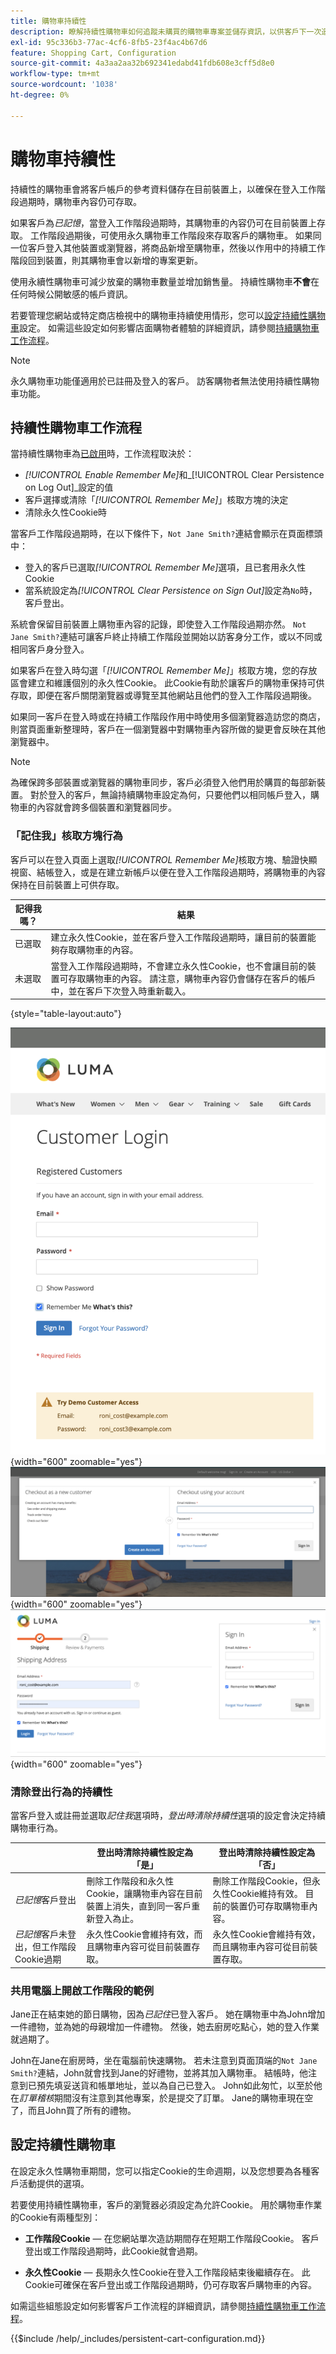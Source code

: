 ```yaml
---
title: 購物車持續性
description: 瞭解持續性購物車如何追蹤未購買的購物車專案並儲存資訊，以供客戶下一次造訪。
exl-id: 95c336b3-77ac-4cf6-8fb5-23f4ac4b67d6
feature: Shopping Cart, Configuration
source-git-commit: 4a3aa2aa32b692341edabd41fdb608e3cff5d8e0
workflow-type: tm+mt
source-wordcount: '1038'
ht-degree: 0%

---
```


# 購物車持續性

持續性的購物車會將客戶帳戶的參考資料儲存在目前裝置上，以確保在登入工作階段過期時，購物車內容仍可存取。

如果客戶為&#x200B;_已記憶_，當登入工作階段過期時，其購物車的內容仍可在目前裝置上存取。 工作階段過期後，可使用永久購物車工作階段來存取客戶的購物車。 如果同一位客戶登入其他裝置或瀏覽器，將商品新增至購物車，然後以作用中的持續工作階段回到裝置，則其購物車會以新增的專案更新。

使用永續性購物車可減少放棄的購物車數量並增加銷售量。 持續性購物車&#x200B;**不會**&#x200B;在任何時候公開敏感的帳戶資訊。

若要管理您網站或特定商店檢視中的購物車持續使用情形，您可以[設定持續性購物車](#configure-a-persistent-cart)設定。 如需這些設定如何影響店面購物者體驗的詳細資訊，請參閱[持續購物車工作流程](#persistent-cart-workflow)。

>[!NOTE]
>
>永久購物車功能僅適用於已註冊及登入的客戶。 訪客購物者無法使用持續性購物車功能。

## 持續性購物車工作流程

當持續性購物車為[已啟用](#configure-a-persistent-cart)時，工作流程取決於：

- _[!UICONTROL Enable Remember Me]_&#x200B;和_[!UICONTROL Clear Persistence on Log Out]_&#x200B;設定的值
- 客戶選擇或清除「_[!UICONTROL Remember Me]_」核取方塊的決定
- 清除永久性Cookie時

當客戶工作階段過期時，在以下條件下，`Not Jane Smith?`連結會顯示在頁面標頭中：
- 登入的客戶已選取&#x200B;_[!UICONTROL Remember Me]_&#x200B;選項，且已套用永久性Cookie
- 當系統設定為&#x200B;_[!UICONTROL Clear Persistence on Sign Out]_&#x200B;設定為`No`時，客戶登出。

系統會保留目前裝置上購物車內容的記錄，即使登入工作階段過期亦然。 `Not Jane Smith?`連結可讓客戶終止持續工作階段並開始以訪客身分工作，或以不同或相同客戶身分登入。

如果客戶在登入時勾選「_[!UICONTROL Remember Me]_」核取方塊，您的存放區會建立和維護個別的永久性Cookie。 此Cookie有助於讓客戶的購物車保持可供存取，即便在客戶關閉瀏覽器或導覽至其他網站且他們的登入工作階段過期後。

如果同一客戶在登入時或在持續工作階段作用中時使用多個瀏覽器造訪您的商店，則當頁面重新整理時，客戶在一個瀏覽器中對購物車內容所做的變更會反映在其他瀏覽器中。

>[!NOTE]
>
>為確保跨多部裝置或瀏覽器的購物車同步，客戶必須登入他們用於購買的每部新裝置。 對於登入的客戶，無論持續購物車設定為何，只要他們以相同帳戶登入，購物車的內容就會跨多個裝置和瀏覽器同步。

### 「記住我」核取方塊行為

客戶可以在登入頁面上選取&#x200B;_[!UICONTROL Remember Me]_&#x200B;核取方塊、驗證快顯視窗、結帳登入，或是在建立新帳戶以便在登入工作階段過期時，將購物車的內容保持在目前裝置上可供存取。

| 記得我嗎？ | 結果 |
| ------------ |  ------ |
| 已選取 | 建立永久性Cookie，並在客戶登入工作階段過期時，讓目前的裝置能夠存取購物車的內容。 |
| 未選取 | 當登入工作階段過期時，不會建立永久性Cookie，也不會讓目前的裝置可存取購物車的內容。 請注意，購物車內容仍會儲存在客戶的帳戶中，並在客戶下次登入時重新載入。 |

{style="table-layout:auto"}

![記住我的客戶登入](./assets/remember-me-customer-login.png){width="600" zoomable="yes"}
![記住我的驗證快顯視窗](./assets/remember-me-authentication-pop-up.png){width="600" zoomable="yes"}
![記住我的簽出登入資訊](./assets/remember-me-checkout-sign-ins.png){width="600" zoomable="yes"}

### 清除登出行為的持續性

當客戶登入或註冊並選取&#x200B;_記住我_&#x200B;選項時，_登出時清除持續性_&#x200B;選項的設定會決定持續購物車行為。

|  | 登出時清除持續性設定為「是」 | 登出時清除持續性設定為「否」 |
| ------ | ------ | ------ |
| _已記憶_&#x200B;客戶登出 | 刪除工作階段和永久性Cookie，讓購物車內容在目前裝置上消失，直到同一客戶重新登入為止。 | 刪除工作階段Cookie，但永久性Cookie維持有效。 目前的裝置仍可存取購物車內容。 |
| _已記憶_&#x200B;客戶未登出，但工作階段Cookie過期 | 永久性Cookie會維持有效，而且購物車內容可從目前裝置存取。 | 永久性Cookie會維持有效，而且購物車內容可從目前裝置存取。 |

### 共用電腦上開啟工作階段的範例

Jane正在結束她的節日購物，因為&#x200B;_已記住_&#x200B;已登入客戶。 她在購物車中為John增加一件禮物，並為她的母親增加一件禮物。 然後，她去廚房吃點心，她的登入作業就過期了。

John在Jane在廚房時，坐在電腦前快速購物。 若未注意到頁面頂端的`Not Jane Smith?`連結，John就會找到Jane的好禮物，並將其加入購物車。 結帳時，他注意到已預先填妥送貨和帳單地址，並以為自己已登入。 John如此匆忙，以至於他在&#x200B;_訂單稽核_&#x200B;期間沒有注意到其他專案，於是提交了訂單。 Jane的購物車現在空了，而且John買了所有的禮物。

## 設定持續性購物車

在設定永久性購物車期間，您可以指定Cookie的生命週期，以及您想要為各種客戶活動提供的選項。

若要使用持續性購物車，客戶的瀏覽器必須設定為允許Cookie。 用於購物車作業的Cookie有兩種型別：

- **工作階段Cookie** — 在您網站單次造訪期間存在短期工作階段Cookie。 客戶登出或工作階段過期時，此Cookie就會過期。

- **永久性Cookie** — 長期永久性Cookie在登入工作階段結束後繼續存在。 此Cookie可確保在客戶登出或工作階段過期時，仍可存取客戶購物車的內容。

如需這些組態設定如何影響客戶工作流程的詳細資訊，請參閱[持續性購物車工作流程](#persistent-cart-workflow)。

{{$include /help/_includes/persistent-cart-configuration.md}}

<!-- Last updated from includes: 2024-10-31 10:02:14 -->
